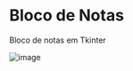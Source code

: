# Bloco de Notas

Bloco de notas em Tkinter

![image](https://user-images.githubusercontent.com/1559845/165866223-1ca24715-4200-407d-a857-d2aca7107627.png)
